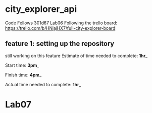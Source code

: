 # city_explorer_api
Code Fellows 301d67 Lab06
Following the trello board: https://trello.com/b/HNjajHX7/full-city-explorer-board


## feature 1: setting up  the repository
still working on this feature
Estimate of time needed to complete: __1hr___

Start time: __3pm___

Finish time: __4pm___

Actual time needed to complete: __1hr___


# Lab07

